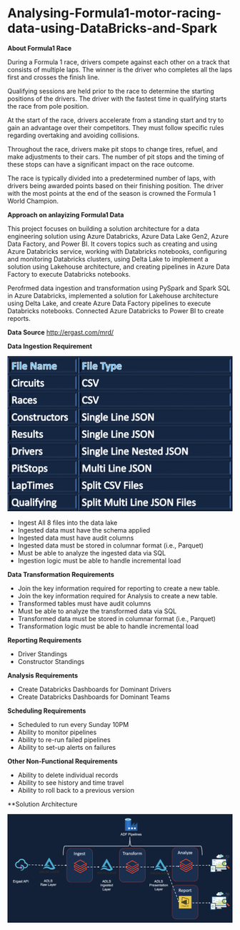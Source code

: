 # Analysing-Formula1-motor-racing-data-using-DataBricks-and-Spark

**About Formula1 Race**

During a Formula 1 race, drivers compete against each other on a track that consists of multiple laps. The winner is the driver who completes all the laps first and crosses the finish line.

Qualifying sessions are held prior to the race to determine the starting positions of the drivers. The driver with the fastest time in qualifying starts the race from pole position.

At the start of the race, drivers accelerate from a standing start and try to gain an advantage over their competitors. They must follow specific rules regarding overtaking and avoiding collisions.

Throughout the race, drivers make pit stops to change tires, refuel, and make adjustments to their cars. The number of pit stops and the timing of these stops can have a significant impact on the race outcome.

The race is typically divided into a predetermined number of laps, with drivers being awarded points based on their finishing position. The driver with the most points at the end of the season is crowned the Formula 1 World Champion.

**Approach on anlayizing Formula1 Data**

This project focuses on building a solution architecture for a data engineering solution using Azure Databricks, Azure Data Lake Gen2, Azure Data Factory, and Power BI. It covers topics such as creating and using Azure Databricks service, working with Databricks notebooks, configuring and monitoring Databricks clusters, using Delta Lake to implement a solution using Lakehouse architecture, and creating pipelines in Azure Data Factory to execute Databricks notebooks.

Perofrmed data ingestion and transformation using PySpark and Spark SQL in Azure Databricks, implemented a solution for Lakehouse architecture using Delta Lake, and create Azure Data Factory pipelines to execute Databricks notebooks. Connected Azure Databricks to Power BI to create reports.

**Data Source**
http://ergast.com/mrd/

**Data Ingestion Requirement**

![alt text](https://github.com/deepika9292/Analysing-and-Reporting-on-Formula1-motor-racing-data-using-DataBricks-and-Azure/blob/main/Screen%20Shot%202023-04-27%20at%2010.59.36%20AM.png)

* Ingest All 8 files into the data lake
* Ingested data must have the schema applied
* Ingested data must have audit columns
* Ingested data must be stored in columnar format (i.e., Parquet)
* Must be able to analyze the ingested data via SQL
* Ingestion logic must be able to handle incremental load

**Data Transformation Requirements**

* Join the key information required for reporting to create a new table. 
* Join the key information required for Analysis to create a new table.
* Transformed tables must have audit columns
* Must be able to analyze the transformed data via SQL
* Transformed data must be stored in columnar format (i.e., Parquet)
* Transformation logic must be able to handle incremental load

**Reporting Requirements**

 * Driver Standings
 * Constructor Standings

**Analysis Requirements**

 * Create Databricks Dashboards for Dominant Drivers
 * Create Databricks Dashboards for Dominant Teams
 
 **Scheduling Requirements**
 
 * Scheduled to run every Sunday 10PM
 * Ability to monitor pipelines
 * Ability to re-run failed pipelines
 * Ability to set-up alerts on failures
 
 **Other Non-Functional Requirements**
 
 * Ability to delete individual records
 * Ability to see history and time travel
 * Ability to roll back to a previous version

**Solution Architecture

![alt text](https://github.com/deepika9292/Analysing-and-Reporting-on-Formula1-motor-racing-data-using-DataBricks-and-Azure/blob/main/Screen%20Shot%202023-04-27%20at%2010.25.51%20AM.png)


